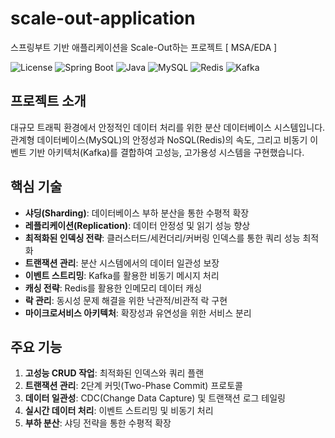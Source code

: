 # scale-out-application
스프링부트 기반 애플리케이션을 Scale-Out하는 프로젝트 [ MSA/EDA ]

![License](https://img.shields.io/badge/license-MIT-blue.svg)
![Spring Boot](https://img.shields.io/badge/Spring%20Boot-3.2.0-green.svg)
![Java](https://img.shields.io/badge/Java-21-orange.svg)
![MySQL](https://img.shields.io/badge/MySQL-8.0-blue.svg)
![Redis](https://img.shields.io/badge/Redis-7.0-red.svg)
![Kafka](https://img.shields.io/badge/Kafka-3.5-black.svg)

## 프로젝트 소개

대규모 트래픽 환경에서 안정적인 데이터 처리를 위한 분산 데이터베이스 시스템입니다. 관계형 데이터베이스(MySQL)의 안정성과 NoSQL(Redis)의 속도, 그리고 비동기 이벤트 기반 아키텍처(Kafka)를 결합하여 고성능, 고가용성 시스템을 구현했습니다.

## 핵심 기술

- **샤딩(Sharding)**: 데이터베이스 부하 분산을 통한 수평적 확장
- **레플리케이션(Replication)**: 데이터 안정성 및 읽기 성능 향상
- **최적화된 인덱싱 전략**: 클러스터드/세컨더리/커버링 인덱스를 통한 쿼리 성능 최적화
- **트랜잭션 관리**: 분산 시스템에서의 데이터 일관성 보장
- **이벤트 스트리밍**: Kafka를 활용한 비동기 메시지 처리
- **캐싱 전략**: Redis를 활용한 인메모리 데이터 캐싱
- **락 관리**: 동시성 문제 해결을 위한 낙관적/비관적 락 구현
- **마이크로서비스 아키텍처**: 확장성과 유연성을 위한 서비스 분리

## 주요 기능

1. **고성능 CRUD 작업**: 최적화된 인덱스와 쿼리 플랜
2. **트랜잭션 관리**: 2단계 커밋(Two-Phase Commit) 프로토콜
3. **데이터 일관성**: CDC(Change Data Capture) 및 트랜잭션 로그 테일링
4. **실시간 데이터 처리**: 이벤트 스트리밍 및 비동기 처리
5. **부하 분산**: 샤딩 전략을 통한 수평적 확장